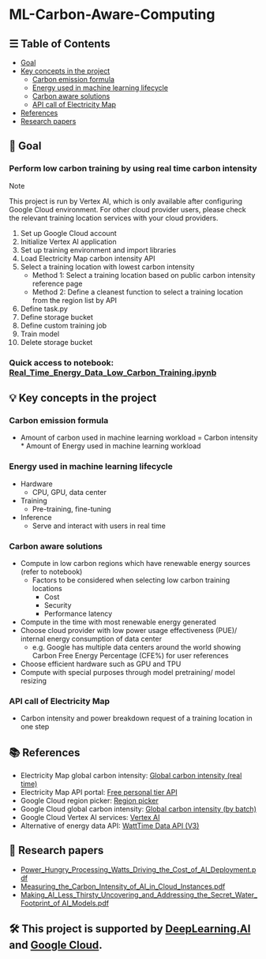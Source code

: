 # ML-Carbon-Aware-Computing

## ☰ Table of Contents
- [Goal](https://github.com/SC92113/ML-Carbon-Aware-Computing?tab=readme-ov-file#-goal)
- [Key concepts in the project](https://github.com/SC92113/ML-Carbon-Aware-Computing?tab=readme-ov-file#-key-concepts-in-the-project)
  - [Carbon emission formula](https://github.com/SC92113/ML-Carbon-Aware-Computing?tab=readme-ov-file#carbon-emission-formula)
  - [Energy used in machine learning lifecycle](https://github.com/SC92113/ML-Carbon-Aware-Computing?tab=readme-ov-file#energy-used-in-machine-learning-lifecycle)
  - [Carbon aware solutions](https://github.com/SC92113/ML-Carbon-Aware-Computing?tab=readme-ov-file#carbon-aware-solutions)
  - [API call of Electricity Map](https://github.com/SC92113/ML-Carbon-Aware-Computing?tab=readme-ov-file#api-call-of-electricity-map)
- [References](https://github.com/SC92113/ML-Carbon-Aware-Computing?tab=readme-ov-file#-references)
- [Research papers](https://github.com/SC92113/ML-Carbon-Aware-Computing?tab=readme-ov-file#-research-papers)

## 🎯 Goal
### Perform low carbon training by using real time carbon intensity

> [!NOTE]
> This project is run by Vertex AI, which is only available after configuring Google Cloud environment. For other cloud provider users, please check the relevant training location services with your cloud providers.

1. Set up Google Cloud account
2. Initialize Vertex AI application
3. Set up training environment and import libraries
4. Load Electricity Map carbon intensity API
5. Select a training location with lowest carbon intensity
   - Method 1: Select a training location based on public carbon intensity reference page
   - Method 2: Define a cleanest function to select a training location from the region list by API
6. Define task.py
7. Define storage bucket
8. Define custom training job
9. Train model
10. Delete storage bucket

### Quick access to notebook: [Real_Time_Energy_Data_Low_Carbon_Training.ipynb](https://github.com/SC92113/ML-Carbon-Aware-Computing/blob/782099d620173a68ac05661ce1c0175f517e2a09/Real_Time_Energy_Data_Low_Carbon_Training.ipynb)

## 💡 Key concepts in the project

### Carbon emission formula
- Amount of carbon used in machine learning workload = Carbon intensity * Amount of Energy used in machine learning workload

### Energy used in machine learning lifecycle
- Hardware
  - CPU, GPU, data center
- Training
  - Pre-training, fine-tuning
- Inference
  - Serve and interact with users in real time

### Carbon aware solutions
- Compute in low carbon regions which have renewable energy sources (refer to notebook)
  - Factors to be considered when selecting low carbon training locations
    - Cost
    - Security
    - Performance latency
- Compute in the time with most renewable energy generated
- Choose cloud provider with low power usage effectiveness (PUE)/ internal energy consumption of data center
  - e.g. Google has multiple data centers around the world showing Carbon Free Energy Percentage (CFE%) for user references
- Choose efficient hardware such as GPU and TPU
- Compute with special purposes through model pretraining/ model resizing

### API call of Electricity Map
- Carbon intensity and power breakdown request of a training location in one step

## 📚 References
- Electricity Map global carbon intensity: [Global carbon intensity (real time)](https://app.electricitymaps.com/map)
- Electricity Map API portal: [Free personal tier API](https://api-portal.electricitymaps.com/)
- Google Cloud region picker: [Region picker](https://cloud.withgoogle.com/region-picker/?_ga=2.35602913.1900645210.1721376901-275758419.1721116042&_gac=1.18114251.1721116042.CjwKCAjwtNi0BhA1EiwAWZaANCLZ8IKpUZPtW7lXpRlVVzAxdVYIcl4WIDGgmZ1absGbuyxsrl_qihoCG5MQAvD_BwE&_gl=1*1014ysf*_ga*Mjc1NzU4NDE5LjE3MjExMTYwNDI.*_ga_WH2QY8WWF5*MTcyMTM3NjkwMS4yLjEuMTcyMTM3NjkwNi41NS4wLjA.)
- Google Cloud global carbon intensity: [Global carbon intensity (by batch)](https://cloud.google.com/about/locations#americas)
- Google Cloud Vertex AI services: [Vertex AI](https://cloud.google.com/generative-ai-studio?utm_source=google&utm_medium=cpc&utm_campaign=japac-SG-all-en-dr-SKWS-all-all-trial-DSA-dr-1605216&utm_content=text-ad-none-none-DEV_c-CRE_655856180858-ADGP_Hybrid+%7C+SKWS+-+BRO+%7C+DSA+-All+Webpages-KWID_39700076131768290-dsa-1456167871416&userloc_9061591-network_g&utm_term=KW_&gad_source=1&gclid=CjwKCAjwnei0BhB-EiwAA2xuBjJZ-_1bJZ_qzmYnpLXxYPODCDMqgW6E3YAddmZEx_uyvKtS5bc2OhoCYhAQAvD_BwE&gclsrc=aw.ds&hl=en)
- Alternative of energy data API: [WattTime Data API (V3)](https://docs.watttime.org/)

## 🔎 Research papers
- [Power_Hungry_Processing_Watts_Driving_the_Cost_of_AI_Deployment.pdf](https://github.com/SC92113/ML-Carbon-Aware-Computing/blob/83d61dd6cadd68b0c9e06208c0ddbd2c2b5b0dae/Power_Hungry_Processing_Watts_Driving_the_Cost_of_AI_Deployment.pdf)
- [Measuring_the_Carbon_Intensity_of_AI_in_Cloud_Instances.pdf](https://github.com/SC92113/ML-Carbon-Aware-Computing/blob/83d61dd6cadd68b0c9e06208c0ddbd2c2b5b0dae/Measuring_the_Carbon_Intensity_of_AI_in_Cloud_Instances.pdf)
- [Making_AI_Less_Thirsty_Uncovering_and_Addressing_the_Secret_Water_Footprint_of AI_Models.pdf](https://github.com/SC92113/ML-Carbon-Aware-Computing/blob/83d61dd6cadd68b0c9e06208c0ddbd2c2b5b0dae/Making_AI_Less_Thirsty_Uncovering_and_Addressing_the_Secret_Water_Footprint_of%20AI_Models.pdf)

## 🛠️ This project is supported by [DeepLearning.AI](https://www.deeplearning.ai/) and [Google Cloud](https://cloud.google.com/).
